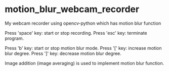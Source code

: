 # motion_blur_webcam_recorder
My webcam recorder using opencv-python which has motion blur function

Press 'space' key: start or stop recording.
Press 'esc' key: terminate program.

Press 'b' key: start or stop motion blur mode.
Press '[' key: increase motion blur degree.
Press ']' key: decrease motion blur degree.

Image addition (image averaging) is used to implement motion blur function.
